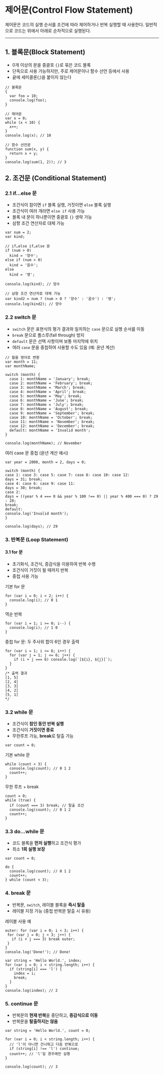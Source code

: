 # 제어문(Control Flow Statement)

제어문은 코드의 실행 순서를 조건에 따라 제어하거나 반복 실행할 때 사용한다. 일반적으로 코드는 위에서 아래로 순차적으로 실행된다.

---

## 1. 블록문(Block Statement)

- 0개 이상의 문을 중괄호 `{}`로 묶은 코드 블록
- 단독으로 사용 가능하지만, 주로 제어문이나 함수 선언 등에서 사용
- 끝에 세미콜론(;)을 붙이지 않는다

```
// 블록문
{
  var foo = 10;
  console.log(foo);
}

// 제어문
var x = 0;
while (x < 10) {
  x++;
}
console.log(x); // 10

// 함수 선언문
function sum(x, y) {
  return x + y;
}
console.log(sum(1, 2)); // 3
```

## 2. 조건문 (Conditional Statement)

### 2.1 if…else 문

- 조건식이 참이면 `if` 블록 실행, 거짓이면 `else` 블록 실행
- 조건식이 여러 개라면 `else if` 사용 가능
- 블록 내 문이 하나뿐이면 중괄호 `{}` 생략 가능
- 삼항 조건 연산자로 대체 가능

```
var num = 2;
var kind;

// if…else if…else 문
if (num > 0)
  kind = '양수';
else if (num < 0)
  kind = '음수';
else
  kind = '영';

console.log(kind); // 양수

// 삼항 조건 연산자로 대체 가능
var kind2 = num ? (num > 0 ? '양수' : '음수') : '영';
console.log(kind2); // 양수
```

### 2.2 switch 문

- `switch` 문은 표현식의 평가 결과와 일치하는 `case` 문으로 실행 순서를 이동
- `break` 문으로 폴스루(fall through) 방지
- `default` 문은 선택 사항이며 보통 마지막에 위치
- 여러 `case` 문을 중첩하여 사용할 수도 있음 (예: 윤년 계산)

```
// 월을 영어로 변환
var month = 11;
var monthName;

switch (month) {
  case 1: monthName = 'January'; break;
  case 2: monthName = 'February'; break;
  case 3: monthName = 'March'; break;
  case 4: monthName = 'April'; break;
  case 5: monthName = 'May'; break;
  case 6: monthName = 'June'; break;
  case 7: monthName = 'July'; break;
  case 8: monthName = 'August'; break;
  case 9: monthName = 'September'; break;
  case 10: monthName = 'October'; break;
  case 11: monthName = 'November'; break;
  case 12: monthName = 'December'; break;
  default: monthName = 'Invalid month';
}

console.log(monthName); // November
```

여러 case 문 중첩 (윤년 계산 예시)

```
var year = 2000, month = 2, days = 0;

switch (month) {
case 1: case 3: case 5: case 7: case 8: case 10: case 12:
days = 31; break;
case 4: case 6: case 9: case 11:
days = 30; break;
case 2:
days = ((year % 4 === 0 && year % 100 !== 0) || year % 400 === 0) ? 29 : 28;
break;
default:
console.log('Invalid month');
}

console.log(days); // 29

```

### 3. 반복문 (Loop Statement)

#### 3.1 for 문

- 초기화식, 조건식, 증감식을 이용하여 반복 수행
- 조건식이 거짓이 될 때까지 반복
- 중첩 사용 가능

기본 for 문

```
for (var i = 0; i < 2; i++) {
  console.log(i); // 0 1
}
```

역순 반복

```
for (var i = 1; i >= 0; i--) {
  console.log(i); // 1 0
}
```

중첩 for 문: 두 주사위 합이 6인 경우 출력

```
for (var i = 1; i <= 6; i++) {
  for (var j = 1; j <= 6; j++) {
    if (i + j === 6) console.log(`[${i}, ${j}]`);
  }
}
/* 출력 결과
[1, 5]
[2, 4]
[3, 3]
[4, 2]
[5, 1]
*/
```

### 3.2 while 문

- 조건식이 **참인 동안 반복 실행**
- 조건식이 **거짓이면 종료**
- 무한루프 가능, **break**로 탈출 가능

```
var count = 0;
```

기본 while 문

```
while (count < 3) {
  console.log(count); // 0 1 2
  count++;
}
```

무한 루프 + break

```
count = 0;
while (true) {
  if (count === 3) break; // 탈출 조건
  console.log(count); // 0 1 2
  count++;
}
```

### 3.3 do…while 문

- 코드 블록을 **먼저 실행**하고 조건식 평가
- 최소 **1회 실행 보장**

```
var count = 0;

do {
  console.log(count); // 0 1 2
  count++;
} while (count < 3);
```

### 4. break 문

- 반복문, `switch`, 레이블 블록을 **즉시 탈출**
- 레이블 지정 가능 (중첩 반복문 탈출 시 유용)

레이블 사용 예

```
outer: for (var i = 0; i < 3; i++) {
 for (var j = 0; j < 3; j++) {
   if (i + j === 3) break outer;
 }
}
console.log('Done!'); // Done!
```

```
var string = 'Hello World.', index;
for (var i = 0; i < string.length; i++) {
  if (string[i] === 'l') {
    index = i;
    break;
  }
}
console.log(index); // 2
```

### 5. continue 문

- 반복문의 **현재 반복**을 중단하고, **증감식으로 이동**
- 반복문을 **탈출하지는 않음**

```
var string = 'Hello World.', count = 0;

for (var i = 0; i < string.length; i++) {
  // 'l'이 아니면 건너뛰고 다음 반복으로
  if (string[i] !== 'l') continue;
  count++; // 'l'일 경우에만 실행
}

console.log(count); // 3
```
